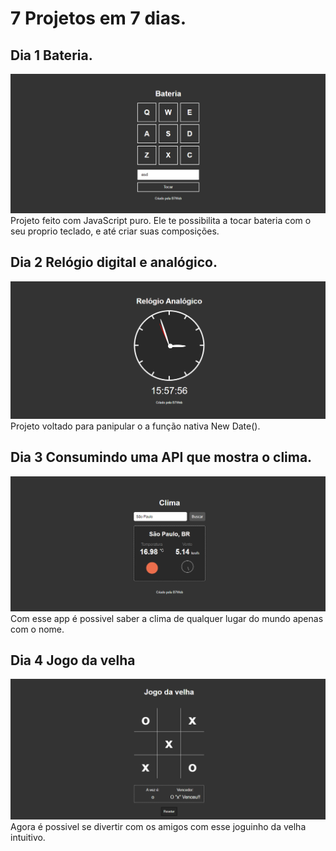 # 7 Projetos em 7 dias.

## Dia 1 Bateria.
![Dashboard](https://github.com/igor-daniel/7-dias-7-projetos/blob/main/Bateria/sounds/Screenshot.png)
Projeto feito com JavaScript puro. Ele te possibilita a tocar bateria com o seu proprio teclado, e até criar suas composições. 

## Dia 2 Relógio digital e analógico.
![Dashboard](https://github.com/igor-daniel/7-dias-7-projetos/blob/main/Relogio/printRelogio.png)
Projeto voltado para panipular o a função nativa New Date(). 

## Dia 3 Consumindo uma API que mostra o clima.
![Dashboard](https://github.com/igor-daniel/7-dias-7-projetos/blob/main/Clima/Screenshot.png)
Com esse app é possivel saber a clima de qualquer lugar do mundo apenas com o nome.

## Dia 4 Jogo da velha
![Dashboard](https://github.com/igor-daniel/7-dias-7-projetos/blob/main/Jogo%20da%20velha/pJogoDaVelha.png)
Agora é possivel se divertir com os amigos com esse joguinho da velha intuitivo.
